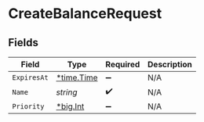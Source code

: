 # CreateBalanceRequest


## Fields

| Field                                       | Type                                        | Required                                    | Description                                 |
| ------------------------------------------- | ------------------------------------------- | ------------------------------------------- | ------------------------------------------- |
| `ExpiresAt`                                 | [*time.Time](https://pkg.go.dev/time#Time)  | :heavy_minus_sign:                          | N/A                                         |
| `Name`                                      | *string*                                    | :heavy_check_mark:                          | N/A                                         |
| `Priority`                                  | [*big.Int](https://pkg.go.dev/math/big#Int) | :heavy_minus_sign:                          | N/A                                         |